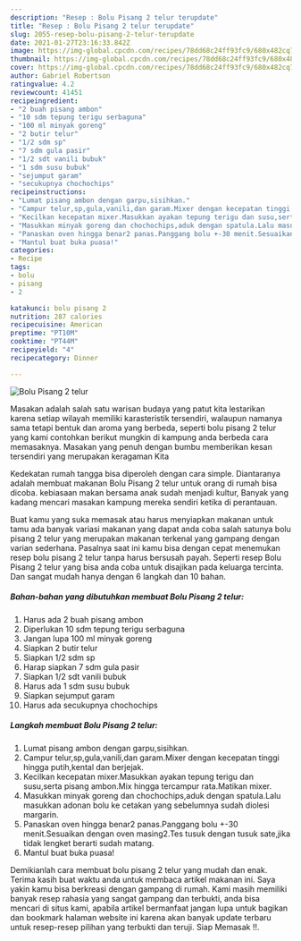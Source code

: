 ```yaml
---
description: "Resep : Bolu Pisang 2 telur terupdate"
title: "Resep : Bolu Pisang 2 telur terupdate"
slug: 2055-resep-bolu-pisang-2-telur-terupdate
date: 2021-01-27T23:16:33.842Z
image: https://img-global.cpcdn.com/recipes/78dd68c24ff93fc9/680x482cq70/bolu-pisang-2-telur-foto-resep-utama.jpg
thumbnail: https://img-global.cpcdn.com/recipes/78dd68c24ff93fc9/680x482cq70/bolu-pisang-2-telur-foto-resep-utama.jpg
cover: https://img-global.cpcdn.com/recipes/78dd68c24ff93fc9/680x482cq70/bolu-pisang-2-telur-foto-resep-utama.jpg
author: Gabriel Robertson
ratingvalue: 4.2
reviewcount: 41451
recipeingredient:
- "2 buah pisang ambon"
- "10 sdm tepung terigu serbaguna"
- "100 ml minyak goreng"
- "2 butir telur"
- "1/2 sdm sp"
- "7 sdm gula pasir"
- "1/2 sdt vanili bubuk"
- "1 sdm susu bubuk"
- "sejumput garam"
- "secukupnya chochochips"
recipeinstructions:
- "Lumat pisang ambon dengan garpu,sisihkan."
- "Campur telur,sp,gula,vanili,dan garam.Mixer dengan kecepatan tinggi hingga putih,kental dan berjejak."
- "Kecilkan kecepatan mixer.Masukkan ayakan tepung terigu dan susu,serta pisang ambon.Mix hingga tercampur rata.Matikan mixer."
- "Masukkan minyak goreng dan chochochips,aduk dengan spatula.Lalu masukkan adonan bolu ke cetakan yang sebelumnya sudah diolesi margarin."
- "Panaskan oven hingga benar2 panas.Panggang bolu +-30 menit.Sesuaikan dengan oven masing2.Tes tusuk dengan tusuk sate,jika tidak lengket berarti sudah matang."
- "Mantul buat buka puasa!"
categories:
- Recipe
tags:
- bolu
- pisang
- 2

katakunci: bolu pisang 2 
nutrition: 287 calories
recipecuisine: American
preptime: "PT10M"
cooktime: "PT44M"
recipeyield: "4"
recipecategory: Dinner

---
```



![Bolu Pisang 2 telur](https://img-global.cpcdn.com/recipes/78dd68c24ff93fc9/680x482cq70/bolu-pisang-2-telur-foto-resep-utama.jpg)

Masakan adalah salah satu warisan budaya yang patut kita lestarikan karena setiap wilayah memiliki karasteristik tersendiri, walaupun namanya sama tetapi bentuk dan aroma yang berbeda, seperti bolu pisang 2 telur yang kami contohkan berikut mungkin di kampung anda berbeda cara memasaknya. Masakan yang penuh dengan bumbu memberikan kesan tersendiri yang merupakan keragaman Kita

Kedekatan rumah tangga bisa diperoleh dengan cara simple. Diantaranya adalah membuat makanan Bolu Pisang 2 telur untuk orang di rumah bisa dicoba. kebiasaan makan bersama anak sudah menjadi kultur, Banyak yang kadang mencari masakan kampung mereka sendiri ketika di perantauan.



Buat kamu yang suka memasak atau harus menyiapkan makanan untuk tamu ada banyak variasi makanan yang dapat anda coba salah satunya bolu pisang 2 telur yang merupakan makanan terkenal yang gampang dengan varian sederhana. Pasalnya saat ini kamu bisa dengan cepat menemukan resep bolu pisang 2 telur tanpa harus bersusah payah.
Seperti resep Bolu Pisang 2 telur yang bisa anda coba untuk disajikan pada keluarga tercinta. Dan sangat mudah hanya dengan 6 langkah dan 10 bahan.


<!--inarticleads1-->

##### Bahan-bahan yang dibutuhkan membuat Bolu Pisang 2 telur:

1. Harus ada 2 buah pisang ambon
1. Diperlukan 10 sdm tepung terigu serbaguna
1. Jangan lupa 100 ml minyak goreng
1. Siapkan 2 butir telur
1. Siapkan 1/2 sdm sp
1. Harap siapkan 7 sdm gula pasir
1. Siapkan 1/2 sdt vanili bubuk
1. Harus ada 1 sdm susu bubuk
1. Siapkan sejumput garam
1. Harus ada secukupnya chochochips




<!--inarticleads2-->

##### Langkah membuat  Bolu Pisang 2 telur:

1. Lumat pisang ambon dengan garpu,sisihkan.
1. Campur telur,sp,gula,vanili,dan garam.Mixer dengan kecepatan tinggi hingga putih,kental dan berjejak.
1. Kecilkan kecepatan mixer.Masukkan ayakan tepung terigu dan susu,serta pisang ambon.Mix hingga tercampur rata.Matikan mixer.
1. Masukkan minyak goreng dan chochochips,aduk dengan spatula.Lalu masukkan adonan bolu ke cetakan yang sebelumnya sudah diolesi margarin.
1. Panaskan oven hingga benar2 panas.Panggang bolu +-30 menit.Sesuaikan dengan oven masing2.Tes tusuk dengan tusuk sate,jika tidak lengket berarti sudah matang.
1. Mantul buat buka puasa!




Demikianlah cara membuat bolu pisang 2 telur yang mudah dan enak. Terima kasih buat waktu anda untuk membaca artikel makanan ini. Saya yakin kamu bisa berkreasi dengan gampang di rumah. Kami masih memiliki banyak resep rahasia yang sangat gampang dan terbukti, anda bisa mencari di situs kami, apabila artikel bermanfaat jangan lupa untuk bagikan dan bookmark halaman website ini karena akan banyak update terbaru untuk resep-resep pilihan yang terbukti dan teruji. Siap Memasak !!. 
